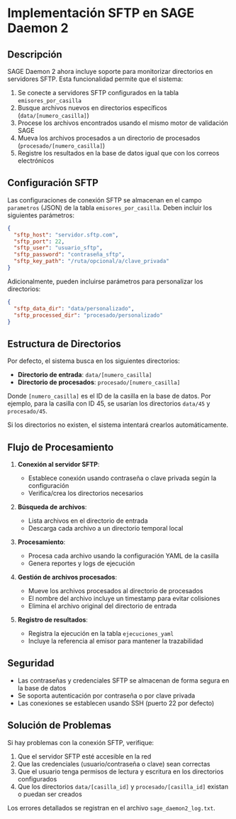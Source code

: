 # Implementación SFTP en SAGE Daemon 2

## Descripción

SAGE Daemon 2 ahora incluye soporte para monitorizar directorios en servidores SFTP. Esta funcionalidad permite que el sistema:

1. Se conecte a servidores SFTP configurados en la tabla `emisores_por_casilla`
2. Busque archivos nuevos en directorios específicos (`data/[numero_casilla]`)
3. Procese los archivos encontrados usando el mismo motor de validación SAGE
4. Mueva los archivos procesados a un directorio de procesados (`procesado/[numero_casilla]`)
5. Registre los resultados en la base de datos igual que con los correos electrónicos

## Configuración SFTP

Las configuraciones de conexión SFTP se almacenan en el campo `parametros` (JSON) de la tabla `emisores_por_casilla`. Deben incluir los siguientes parámetros:

```json
{
  "sftp_host": "servidor.sftp.com",
  "sftp_port": 22,
  "sftp_user": "usuario_sftp",
  "sftp_password": "contraseña_sftp",
  "sftp_key_path": "/ruta/opcional/a/clave_privada"
}
```

Adicionalmente, pueden incluirse parámetros para personalizar los directorios:

```json
{
  "sftp_data_dir": "data/personalizado",
  "sftp_processed_dir": "procesado/personalizado"
}
```

## Estructura de Directorios

Por defecto, el sistema busca en los siguientes directorios:

- **Directorio de entrada**: `data/[numero_casilla]`
- **Directorio de procesados**: `procesado/[numero_casilla]`

Donde `[numero_casilla]` es el ID de la casilla en la base de datos. Por ejemplo, para la casilla con ID 45, se usarían los directorios `data/45` y `procesado/45`.

Si los directorios no existen, el sistema intentará crearlos automáticamente.

## Flujo de Procesamiento

1. **Conexión al servidor SFTP**:
   - Establece conexión usando contraseña o clave privada según la configuración
   - Verifica/crea los directorios necesarios

2. **Búsqueda de archivos**:
   - Lista archivos en el directorio de entrada
   - Descarga cada archivo a un directorio temporal local

3. **Procesamiento**:
   - Procesa cada archivo usando la configuración YAML de la casilla
   - Genera reportes y logs de ejecución

4. **Gestión de archivos procesados**:
   - Mueve los archivos procesados al directorio de procesados
   - El nombre del archivo incluye un timestamp para evitar colisiones
   - Elimina el archivo original del directorio de entrada

5. **Registro de resultados**:
   - Registra la ejecución en la tabla `ejecuciones_yaml`
   - Incluye la referencia al emisor para mantener la trazabilidad

## Seguridad

- Las contraseñas y credenciales SFTP se almacenan de forma segura en la base de datos
- Se soporta autenticación por contraseña o por clave privada
- Las conexiones se establecen usando SSH (puerto 22 por defecto)

## Solución de Problemas

Si hay problemas con la conexión SFTP, verifique:

1. Que el servidor SFTP esté accesible en la red
2. Que las credenciales (usuario/contraseña o clave) sean correctas
3. Que el usuario tenga permisos de lectura y escritura en los directorios configurados
4. Que los directorios `data/[casilla_id]` y `procesado/[casilla_id]` existan o puedan ser creados

Los errores detallados se registran en el archivo `sage_daemon2_log.txt`.